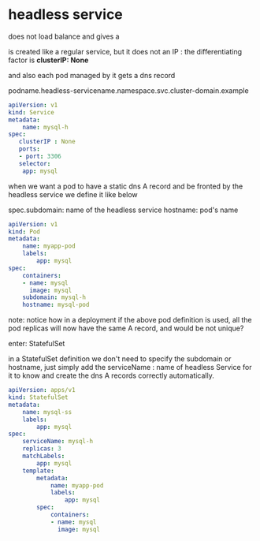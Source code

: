 # headless service

does not load balance and gives a 

is created like a regular service, but it does not an IP : the differentiating factor is **clusterIP: None**

and also each pod managed by it gets a dns record 

podname.headless-servicename.namespace.svc.cluster-domain.example

```yaml
apiVersion: v1
kind: Service
metadata: 
    name: mysql-h
spec: 
   clusterIP : None
   ports:
   - port: 3306
   selector: 
    app: mysql
```

when we want a pod to have a static dns A record and be fronted by the headless service we define it like below

spec.subdomain: name of the headless service
hostname: pod's name

```yaml
apiVersion: v1
kind: Pod
metadata: 
    name: myapp-pod
    labels: 
        app: mysql
spec: 
    containers:
    - name: mysql
      image: mysql
    subdomain: mysql-h
    hostname: mysql-pod
```

note: notice how in a deployment if the above pod definition is used, all the pod replicas will now have the same A record, and would be not unique?

enter: StatefulSet

in a StatefulSet definition we don't need to specify the subdomain or hostname, just simply add the serviceName : name of headless Service for it to know and create the dns A records correctly automatically.

```yaml
apiVersion: apps/v1
kind: StatefulSet
metadata: 
    name: mysql-ss
    labels: 
        app: mysql
spec:
    serviceName: mysql-h
    replicas: 3
    matchLabels: 
        app: mysql
    template: 
        metadata: 
            name: myapp-pod
            labels: 
                app: mysql
        spec: 
            containers:
            - name: mysql
              image: mysql
```